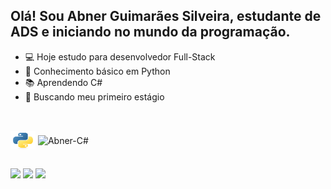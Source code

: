 ## Olá! Sou Abner Guimarães Silveira, estudante de ADS e iniciando no mundo da programação.
- 💻 Hoje estudo para desenvolvedor Full-Stack
- 📒 Conhecimento básico em Python
- 📚 Aprendendo C#
- 👔 Buscando meu primeiro estágio

##

<div style="display: inline_block"><br>
  <img align="center" alt="Abner-Python" height="30" width="40" src="https://raw.githubusercontent.com/devicons/devicon/master/icons/python/python-original.svg">
  <img align="center" alt="Abner-C#" height="30" width="40" src="https://cdn.iconscout.com/icon/free/png-256/free-csharp-1175240.png?f=webp&w=256">
</div>
  
##

<div> 
  <a href="https://www.linkedin.com/in/abner-guimar%C3%A3es-a08356222/" target="_blank"><img src="https://img.shields.io/badge/-LinkedIn-%230077B5?style=for-the-badge&logo=linkedin&logoColor=white" target="_blank"></a> 
  <a href="mailto:abnergsilveira@gmail.com"><img src="https://img.shields.io/badge/-Gmail-%23333?style=for-the-badge&logo=gmail&logoColor=white" target="_blank"></a>
  <a href="https://instagram.com/abner_silveira.g" target="_blank"><img src="https://img.shields.io/badge/-Instagram-%23E4405F?style=for-the-badge&logo=instagram&logoColor=white" target="_blank"></a>
</div>
